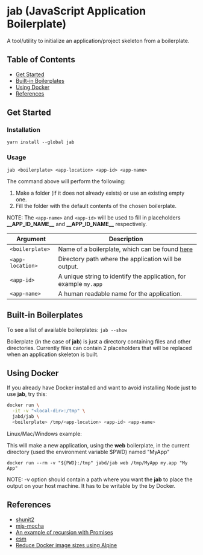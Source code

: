 # jab (JavaScript Application Boilerplate)

A tool/utility to initialize an application/project skeleton from a
boilerplate.

## Table of Contents

* [Get Started](#get-started)
* [Built-in Boilerplates](#built-in-boilerplates)
* [Using Docker](#using-docker)
* [References](#references)

## Get Started

### Installation

`yarn install --global jab`

### Usage

`jab <boilerplate> <app-location> <app-id> <app-name>`

The command above will perform the following:

1. Make a folder (if it does not already exists) or use an existing
   empty one.
2. Fill the folder with the default contents of the chosen boilerplate.

NOTE: The `<app-name>` and `<app-id>` will be used to fill in
      placeholders **\_\_APP_ID_NAME\_\_** and **\_\_APP_ID_NAME\_\_**
      respectively.

| Argument | Description |
| -------- | ----------- |
| `<boilerplate>` | Name of a boilerplate, which can be found [here](https://github.com/b01/jab-boilerplates/) |
| `<app-location>` | Directory path where the application will be output. |
| `<app-id>` | A unique string to identify the application, for example `my.app` |
| `<app-name>` | A human readable name for the application. |

## Built-in Boilerplates

To see a list of available boilerplates: `jab --show`

Boilerplate (in the case of **jab**) is just a directory containing
files and other directories. Currently files can contain 2 placeholders
that will be replaced when an application skeleton is built.

## Using Docker

If you already have Docker installed and want to avoid installing Node
just to use **jab**, try this:

```bash
docker run \
  -it -v "<local-dir>:/tmp" \
  jabd/jab \
  <boilerplate> /tmp/<app-location> <app-id> <app-name>
```

Linux/Mac/Windows example:

This will make a new application, using the **web** boilerplate,
in the current directory (used the environment variable $PWD) named
"MyApp" 

`docker run --rm -v "${PWD}:/tmp" jabd/jab web /tmp/MyApp my.app "My App"`

NOTE: -v option should contain a path where you want the **jab** to
      place the output on your host machine. It has to be writable by
      the by Docker.

## References

* [shunit2](https://github.com/kward/shunit2)
* [mjs-mocha](https://github.com/vpotseluyko/mjs-mocha)
* [An example of recursion with Promises](https://gist.github.com/magnetikonline/bfaf2ada33c4922b1a7b0dc876b9aef4)
* [esm](http://2ality.com/2018/12/nodejs-esm-phases.html)
* [Reduce Docker image sizes using Alpine](https://www.sandtable.com/reduce-docker-image-sizes-using-alpine/)
